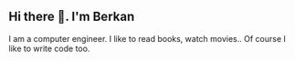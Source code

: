 ## Hi there 👋. I'm Berkan

I am a computer engineer. I like to read books, watch movies.. Of course I like to write code too.
